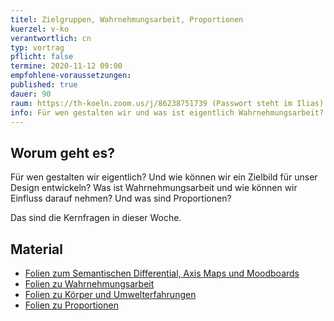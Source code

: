 ```yaml
---
titel: Zielgruppen, Wahrnehmungsarbeit, Proportionen
kuerzel: v-ko
verantwortlich: cn
typ: vortrag
pflicht: false
termine: 2020-11-12 09:00
empfohlene-voraussetzungen: 
published: true
dauer: 90
raum: https://th-koeln.zoom.us/j/86238751739 (Passwort steht im Ilias)|https://th-koeln.zoom.us/j/86238751739
info: Für wen gestalten wir und was ist eigentlich Wahrnehmungsarbeit?
---
```



## Worum geht es?

Für wen gestalten wir eigentlich? Und wie können wir ein Zielbild für unser Design entwickeln? Was ist Wahrnehmungsarbeit und wie können wir Einfluss darauf nehmen? Und was sind Proportionen?

Das sind die Kernfragen in dieser Woche. 

## Material
* [Folien zum Semantischen Differential, Axis Maps und Moodboards](../../download/inputs/woche-3/000-semantisches-differenzial-moodboards.pdf)
* [Folien zu Wahrnehmungsarbeit](../../download/inputs/woche-3/010-wahrnehmungsarbeit.pdf)
* [Folien zu Körper und Umwelterfahrungen](../../download/inputs/woche-3/020-koerper-und-umwelterfahrung.pdf)
* [Folien zu Proportionen](../../download/inputs/woche-3/030-proportion.pdf)
